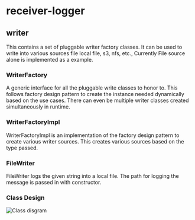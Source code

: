 # receiver-logger
## writer
This contains a set of pluggable writer factory classes. 
It can be used to write into various sources file local file, s3, nfs, etc.,
Currently File source alone is implemented as a example.

### WriterFactory
A generic interface for all the pluggable write classes to honor to. 
This follows factory design pattern to create the instance needed dynamically based on the use cases.
There can even be multiple writer classes created simultaneously in runtime.

### WriterFactoryImpl
WriterFactoryImpl is an implementation of the factory design pattern to create various writer sources.
This creates various sources based on the type passed.

### FileWriter
FileWriter logs the given string into a local file. 
The path for logging the message is passed in with constructor.

### Class Design
![Class disgram]("receiver_logger_writer-class.png")